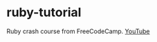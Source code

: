 # ruby-tutorial
Ruby crash course from FreeCodeCamp.
[YouTube](https://www.youtube.com/watch?v=t_ispmWmdjY)